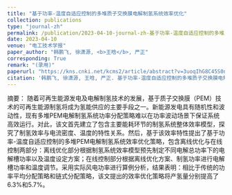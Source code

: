 ```yaml
---
title: "基于功率-温度自适应控制的多堆质子交换膜电解制氢系统效率优化"
collection: publications
type: "journal-zh"
permalink: /publication/2023-04-10-journal-zh-基于功率-温度自适应控制的多堆质子交换膜电解制氢系统效率优化
date: 2023-04-10
venue: "电工技术学报"
paper_author: "韩鹏飞, 徐潇源, <b>王晗</b>, 严正"
corresponding: True
remark: "(录用)"
paperurl: "https://kns.cnki.net/kcms2/article/abstract?v=3uoqIhG8C45S0n9fL2suRadTyEVl2pW9UrhTDCdPD64uketby5x2Un_6P2fLqaillzQQWEVr9dLTl_Jlqrz9-RpN4EjJBjcR&uniplatform=NZKPT"
citation: '韩鹏飞, 徐潇源, 王晗, 严正. 基于功率-温度自适应控制的多堆质子交换膜电解制氢系统效率优化[J]. 电工技术学报, 2023. (录用)'
---
```


摘要：
随着可再生能源发电及电解制氢技术的发展，基于质子交换膜（PEM）技术的可再生能源制氢将成为氢能供应的主要手段之一。新能源发电具有随机性和波动性，现有多堆PEM电解制氢系统功率分配策略难以在功率波动场景下保证系统高效运行。对此，该文首先建立了包含主要能耗环节的制氢系统整体效率模型，探究了制氢效率与电流密度、温度的特性关系。然后，基于该效率特性提出了基于功率-温度自适应控制的多堆PEM电解制氢系统效率优化策略，包含离线优化与在线控制两部分：离线优化部分根据制氢系统效率模型预先制定不同电解总功率下的电解槽功率以及温度设定方案；在线控制部分根据离线优化方案、制氢功率进行电解槽功率和温度调节。采用实际风电功率进行算例分析，结果表明：相比于传统的功率平均分配策略和链式分配策略，该文提出的效率优化策略将产氢量分别提高了6.3%和5.7%。
